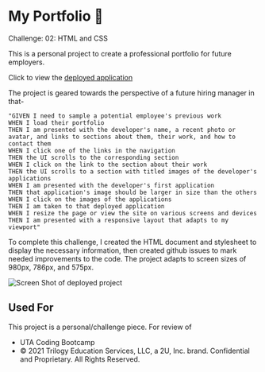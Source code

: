 # My Portfolio 🌸

Challenge: 02: HTML and CSS

This is a personal project to create a professional portfolio for future employers.

Click to view the [deployed application](https://dieterichelizabeth.github.io/Portfolio/)

The project is geared towards the perspective of a future hiring manager in that-

```
"GIVEN I need to sample a potential employee's previous work
WHEN I load their portfolio
THEN I am presented with the developer's name, a recent photo or avatar, and links to sections about them, their work, and how to contact them
WHEN I click one of the links in the navigation
THEN the UI scrolls to the corresponding section
WHEN I click on the link to the section about their work
THEN the UI scrolls to a section with titled images of the developer's applications
WHEN I am presented with the developer's first application
THEN that application's image should be larger in size than the others
WHEN I click on the images of the applications
THEN I am taken to that deployed application
WHEN I resize the page or view the site on various screens and devices
THEN I am presented with a responsive layout that adapts to my viewport"
```

To complete this challenge, I created the HTML document and stylesheet to display the necessary information, then created github issues to mark needed improvements to the code. The project adapts to screen sizes of 980px, 786px, and 575px.

![Screen Shot of deployed project](https://user-images.githubusercontent.com/95142863/149607659-fb74a66b-4784-4525-b922-602cdb9fdd11.png)

## Used For

This project is a personal/challenge piece. For review of

- UTA Coding Bootcamp
- © 2021 Trilogy Education Services, LLC, a 2U, Inc. brand. Confidential and Proprietary. All Rights Reserved.
